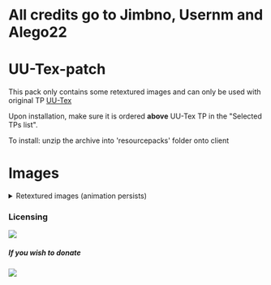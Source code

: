 # All credits go to Jimbno, Usernm and Alego22
# UU-Tex-patch
This pack only contains some retextured images and can only be used with original TP [UU-Tex](https://github.com/Jimbno/UU-Tex)

Upon installation, make sure it is ordered **above** UU-Tex TP in the "Selected TPs list".

To install: unzip the archive into 'resourcepacks' folder onto client

# Images

<details>
  <summary>Retextured images (animation persists)</summary>

  # Compressed ingots & plates
  ![image](https://user-images.githubusercontent.com/48926983/209546967-69995160-5857-4a2f-a007-47f9112ab0bf.png)

  # Circuit tips
  ![image](https://user-images.githubusercontent.com/48926983/209547129-d1d544f8-8b90-4398-9a48-5d8c145fbb8e.png)
  ![image](https://user-images.githubusercontent.com/48926983/209551816-d53bebc2-615e-4a00-9706-65f840a82861.png)
  ![image](https://user-images.githubusercontent.com/48926983/209551841-06dbbac5-c98c-4f6b-ae8b-72cac47f88f3.png)
  ![image](https://user-images.githubusercontent.com/48926983/209551958-9b93b64f-46a5-4e53-bbd1-f17222c1ff40.png)

  # Wafers & wafer-related stuff
  ![image](https://user-images.githubusercontent.com/48926983/209547448-325f9e7b-9fb9-43ac-9daa-2de0c40df968.png)

  # GT++ issues 
  (due to mod issue that recolours not only base item image, but it's overlay too)
  ![image](https://user-images.githubusercontent.com/48926983/209548541-ab301470-7b6f-496a-bdde-e58119ae172e.png)

</details>


### Licensing

 [![](https://img.shields.io/badge/License-CC%20BY--NC--SA%203.0-yellow.svg?style=flat-square)](https://creativecommons.org/licenses/by-nc-sa/3.0/)


  
#####  If you wish to donate 

 [![](https://img.shields.io/badge/ko---fi-orange)](https://Ko-fi.com/jimbno)
  



  
 


